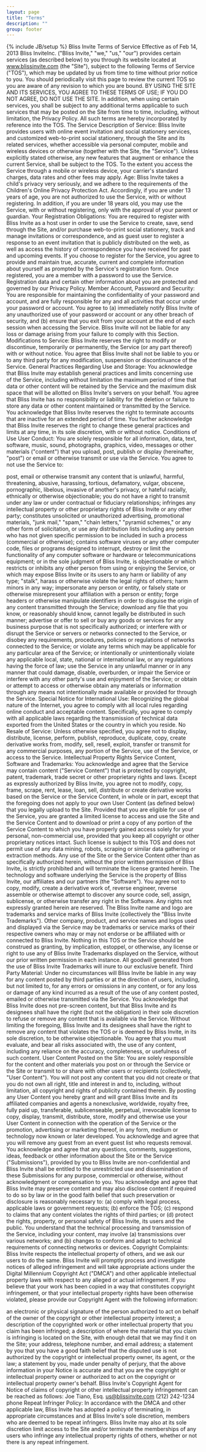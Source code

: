```yaml
---
layout: page
title: "Terms"
description: ""
group: footer
---
```

{% include JB/setup %}
Bliss Invite Terms of Service
Effective as of Feb 14, 2013 
Bliss InviteInc. ("Bliss Invite," "we," "us," "our") provides certain services (as described below) to you through its website located at www.blissinvite.com (the "Site"), subject to the following Terms of Service ("TOS"), which may be updated by us from time to time without prior notice to you. You should periodically visit this page to review the current TOS so you are aware of any revision to which you are bound. BY USING THE SITE AND ITS SERVICES, YOU AGREE TO THESE TERMS OF USE; IF YOU DO NOT AGREE, DO NOT USE THE SITE.
In addition, when using certain services, you shall be subject to any additional terms applicable to such services that may be posted on the Site from time to time, including, without limitation, the Privacy Policy. All such terms are hereby incorporated by reference into the TOS.
The Service
Description of Service: 
Bliss Invite provides users with online event invitation and social stationery services, and customized web-to-print social stationery, through the Site and its related services, whether accessible via personal computer, mobile and wireless devices or otherwise (together with the Site, the "Service"). Unless explicitly stated otherwise, any new features that augment or enhance the current Service, shall be subject to the TOS. To the extent you access the Service through a mobile or wireless device, your carrier's standard charges, data rates and other fees may apply.
Age: 
Bliss Invite takes a child's privacy very seriously, and we adhere to the requirements of the Children's Online Privacy Protection Act. Accordingly, if you are under 13 years of age, you are not authorized to use the Service, with or without registering. In addition, if you are under 18 years old, you may use the Service, with or without registering, only with the approval of your parent or guardian.
Your Registration Obligations: 
You are required to register with Bliss Invite as a host user in order to use the Service to create, save, send through the Site, and/or purchase web-to-print social stationery, track and manage invitations or correspondence, and as guest user to register a response to an event invitation that is publicly distributed on the web, as well as access the history of correspondence you have received for past and upcoming events. If you choose to register for the Service, you agree to provide and maintain true, accurate, current and complete information about yourself as prompted by the Service's registration form. Once registered, you are a member with a password to use the Service. Registration data and certain other information about you are protected and governed by our Privacy Policy.
Member Account, Password and Security: 
You are responsible for maintaining the confidentiality of your password and account, and are fully responsible for any and all activities that occur under your password or account. You agree to (a) immediately notify Bliss Invite of any unauthorized use of your password or account or any other breach of security, and (b) ensure that you exit from your account at the end of each session when accessing the Service. Bliss Invite will not be liable for any loss or damage arising from your failure to comply with this Section.
Modifications to Service: 
Bliss Invite reserves the right to modify or discontinue, temporarily or permanently, the Service (or any part thereof) with or without notice. You agree that Bliss Invite shall not be liable to you or to any third party for any modification, suspension or discontinuance of the Service.
General Practices Regarding Use and Storage: 
You acknowledge that Bliss Invite may establish general practices and limits concerning use of the Service, including without limitation the maximum period of time that data or other content will be retained by the Service and the maximum disk space that will be allotted on Bliss Invite's servers on your behalf. You agree that Bliss Invite has no responsibility or liability for the deletion or failure to store any data or other content maintained or transmitted by the Service. You acknowledge that Bliss Invite reserves the right to terminate accounts that are inactive for an extended period of time. You further acknowledge that Bliss Invite reserves the right to change these general practices and limits at any time, in its sole discretion, with or without notice.
Conditions of Use
User Conduct: 
You are solely responsible for all information, data, text, software, music, sound, photographs, graphics, video, messages or other materials ("content") that you upload, post, publish or display (hereinafter, "post") or email or otherwise transmit or use via the Service. You agree to not use the Service to:

post, email or otherwise transmit any content that
is unlawful, harmful, threatening, abusive, harassing, tortious, defamatory, vulgar, obscene, pornographic, libelous, invasive of another's privacy, or hateful racially, ethnically or otherwise objectionable;
you do not have a right to transmit under any law or under contractual or fiduciary relationships;
infringes any intellectual property or other proprietary rights of Bliss Invite or any other party;
constitutes unsolicited or unauthorized advertising, promotional materials, "junk mail," "spam," "chain letters," "pyramid schemes," or any other form of solicitation, or use any distribution lists including any person who has not given specific permission to be included in such a process (commercial or otherwise);
contains software viruses or any other computer code, files or programs designed to interrupt, destroy or limit the functionality of any computer software or hardware or telecommunications equipment; or
in the sole judgment of Bliss Invite, is objectionable or which restricts or inhibits any other person from using or enjoying the Service, or which may expose Bliss Invite or its users to any harm or liability of any type;
"stalk", harass or otherwise violate the legal rights of others;
harm minors in any way; impersonate any person or entity, or falsely state or otherwise misrepresent your affiliation with a person or entity;
forge headers or otherwise manipulate identifiers in order to disguise the origin of any content transmitted through the Service;
download any file that you know, or reasonably should know, cannot legally be distributed in such manner;
advertise or offer to sell or buy any goods or services for any business purpose that is not specifically authorized; or
interfere with or disrupt the Service or servers or networks connected to the Service, or disobey any requirements, procedures, policies or regulations of networks connected to the Service; or
violate any terms which may be applicable for any particular area of the Service; or intentionally or unintentionally violate any applicable local, state, national or international law, or any regulations having the force of law;
use the Service in any unlawful manner or in any manner that could damage, disable, overburden, or impair the Service or interfere with any other party's use and enjoyment of the Service; or
obtain or attempt to access or otherwise obtain any materials or information through any means not intentionally made available or provided for through the Service.
Special Notice for International Use: 
Recognizing the global nature of the Internet, you agree to comply with all local rules regarding online conduct and acceptable content. Specifically, you agree to comply with all applicable laws regarding the transmission of technical data exported from the United States or the country in which you reside.
No Resale of Service: 
Unless otherwise specified, you agree not to display, distribute, license, perform, publish, reproduce, duplicate, copy, create derivative works from, modify, sell, resell, exploit, transfer or transmit for any commercial purposes, any portion of the Service, use of the Service, or access to the Service.
Intellectual Property Rights
Service Content, Software and Trademarks: 
You acknowledge and agree that the Service may contain content ("Service Content") that is protected by copyright, patent, trademark, trade secret or other proprietary rights and laws. Except as expressly authorized by Bliss Invite, you agree not to modify, copy, frame, scrape, rent, lease, loan, sell, distribute or create derivative works based on the Service or the Service Content, in whole or in part, except that the foregoing does not apply to your own User Content (as defined below) that you legally upload to the Site. Provided that you are eligible for use of the Service, you are granted a limited license to access and use the Site and the Service Content and to download or print a copy of any portion of the Service Content to which you have properly gained access solely for your personal, non-commercial use, provided that you keep all copyright or other proprietary notices intact. Such license is subject to this TOS and does not permit use of any data mining, robots, scraping or similar data gathering or extraction methods. Any use of the Site or the Service Content other than as specifically authorized herein, without the prior written permission of Bliss Invite, is strictly prohibited and will terminate the license granted herein. The technology and software underlying the Service is the property of Bliss Invite, our affiliates and our partners (the "Software"). You agree not to copy, modify, create a derivative work of, reverse engineer, reverse assemble or otherwise attempt to discover any source code, sell, assign, sublicense, or otherwise transfer any right in the Software. Any rights not expressly granted herein are reserved.
The Bliss Invite name and logo are trademarks and service marks of Bliss Invite (collectively the "Bliss Invite Trademarks"). Other company, product, and service names and logos used and displayed via the Service may be trademarks or service marks of their respective owners who may or may not endorse or be affiliated with or connected to Bliss Invite. Nothing in this TOS or the Service should be construed as granting, by implication, estoppel, or otherwise, any license or right to use any of Bliss Invite Trademarks displayed on the Service, without our prior written permission in each instance. All goodwill generated from the use of Bliss Invite Trademarks will inure to our exclusive benefit.
Third Party Material: 
Under no circumstances will Bliss Invite be liable in any way for any content posted by third parties or at the direction of users, including, but not limited to, for any errors or omissions in any content, or for any loss or damage of any kind incurred as a result of the use of any content posted, emailed or otherwise transmitted via the Service. You acknowledge that Bliss Invite does not pre-screen content, but that Bliss Invite and its designees shall have the right (but not the obligation) in their sole discretion to refuse or remove any content that is available via the Service. Without limiting the foregoing, Bliss Invite and its designees shall have the right to remove any content that violates the TOS or is deemed by Bliss Invite, in its sole discretion, to be otherwise objectionable. You agree that you must evaluate, and bear all risks associated with, the use of any content, including any reliance on the accuracy, completeness, or usefulness of such content.
User Content Posted on the Site: 
You are solely responsible for the content and other materials you post on or through the Service or the Site or transmit to or share with other users or recipients (collectively, "User Content"). You will not post any content that you did not create or that you do not own all right, title and interest in and to, including, without limitation, all copyright and rights of publicity contained therein. By posting any User Content you hereby grant and will grant Bliss Invite and its affiliated companies and agents a nonexclusive, worldwide, royalty free, fully paid up, transferable, sublicenseable, perpetual, irrevocable license to copy, display, transmit, distribute, store, modify and otherwise use your User Content in connection with the operation of the Service or the promotion, advertising or marketing thereof, in any form, medium or technology now known or later developed. You acknowledge and agree that you will remove any guest from an event guest list who requests removal.
You acknowledge and agree that any questions, comments, suggestions, ideas, feedback or other information about the Site or the Service ("Submissions"), provided by you to Bliss Invite are non-confidential and Bliss Invite shall be entitled to the unrestricted use and dissemination of these Submissions for any purpose, commercial or otherwise, without acknowledgment or compensation to you.
You acknowledge and agree that Bliss Invite may preserve content and may also disclose content if required to do so by law or in the good faith belief that such preservation or disclosure is reasonably necessary to: (a) comply with legal process, applicable laws or government requests; (b) enforce the TOS; (c) respond to claims that any content violates the rights of third parties; or (d) protect the rights, property, or personal safety of Bliss Invite, its users and the public. You understand that the technical processing and transmission of the Service, including your content, may involve (a) transmissions over various networks; and (b) changes to conform and adapt to technical requirements of connecting networks or devices.
Copyright Complaints: 
Bliss Invite respects the intellectual property of others, and we ask our users to do the same. Bliss Invite will promptly process and investigate notices of alleged infringement and will take appropriate actions under the Digital Millennium Copyright Act ("DMCA") and other applicable intellectual property laws with respect to any alleged or actual infringement. If you believe that your work has been copied in a way that constitutes copyright infringement, or that your intellectual property rights have been otherwise violated, please provide our Copyright Agent with the following information:

an electronic or physical signature of the person authorized to act on behalf of the owner of the copyright or other intellectual property interest;
a description of the copyrighted work or other intellectual property that you claim has been infringed;
a description of where the material that you claim is infringing is located on the Site, with enough detail that we may find it on the Site;
your address, telephone number, and email address;
a statement by you that you have a good faith belief that the disputed use is not authorized by the copyright or intellectual property owner, its agent, or the law;
a statement by you, made under penalty of perjury, that the above information in your Notice is accurate and that you are the copyright or intellectual property owner or authorized to act on the copyright or intellectual property owner's behalf.
Bliss Invite's Copyright Agent for Notice of claims of copyright or other intellectual property infringement can be reached as follows:
Joe Tiano, Esq. 
us@blissinvite.com 
(212) 242-1234 phone 
Repeat Infringer Policy: 
In accordance with the DMCA and other applicable law, Bliss Invite has adopted a policy of terminating, in appropriate circumstances and at Bliss Invite's sole discretion, members who are deemed to be repeat infringers. Bliss Invite may also at its sole discretion limit access to the Site and/or terminate the memberships of any users who infringe any intellectual property rights of others, whether or not there is any repeat infringement.